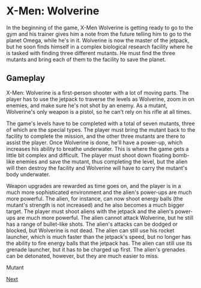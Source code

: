 # X-Men: Wolverine

In the beginning of the game, X-Men Wolverine is getting ready to go to the gym and his trainer gives him a note from the future telling him to go to the planet Omega, while he's in it. Wolverine is now the master of the jetpack, but he soon finds himself in a complex biological research facility where he is tasked with finding three different mutants. He must find the three mutants and bring each of them to the facility to save the planet.

## Gameplay

X-Men: Wolverine is a first-person shooter with a lot of moving parts. The player has to use the jetpack to traverse the levels as Wolverine, zoom in on enemies, and make sure he's not shot by an enemy. As a mutant, Wolverine's only weapon is a pistol, so he can't rely on his rifle at all times.

The game's levels have to be completed with a total of seven mutants, three of which are the special types. The player must bring the mutant back to the facility to complete the mission, and the other three mutants are there to assist the player. Once Wolverine is done, he'll have a power-up, which increases his ability to breathe underwater. This is where the game gets a little bit complex and difficult. The player must shoot down floating bomb-like enemies and save the mutant, thus completing the level, but the alien will then destroy the facility and Wolverine will have to carry the mutant's body underwater.

Weapon upgrades are rewarded as time goes on, and the player is in a much more sophisticated environment and the alien's power-ups are much more powerful. The alien, for instance, can now shoot energy balls (the mutant's strength is not increased) and he also becomes a much bigger target. The player must shoot aliens with the jetpack and the alien's power-ups are much more powerful. The alien cannot attack Wolverine, but he still has a range of bullet-like shots. The alien's attacks can be dodged or blocked, but Wolverine is not dead. The alien can still use his rocket launcher, which is much faster than the jetpack's speed, but no longer has the ability to fire energy balls that the jetpack has. The alien can still use its grenade launcher, but it has to be charged up first. The alien's grenades can be detonated, however, but they are much easier to miss.

Mutant

[Next](268.md)